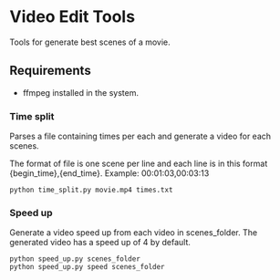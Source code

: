 # Video Edit Tools

Tools for generate best scenes of a movie.


## Requirements

* ffmpeg installed in the system.

 
### Time split 

Parses a file containing times per each and generate a video for each scenes.

The format of file is one scene per line and each line is in this format {begin_time},{end_time}. Example:
00:01:03,00:03:13

```
python time_split.py movie.mp4 times.txt
```

### Speed up

Generate a video speed up from each video in scenes_folder. The generated video has a speed up of 4 by default.

```
python speed_up.py scenes_folder
python speed_up.py speed scenes_folder
```

